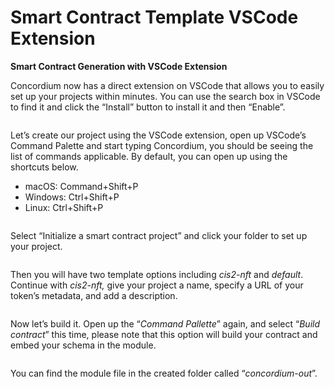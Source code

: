 # Smart Contract Template VSCode Extension

**Smart Contract Generation with VSCode Extension**

Concordium now has a direct extension on VSCode that allows you to easily set up your projects within minutes. You can use the search box in VSCode to find it and click the “Install” button to install it and then “Enable”.

<figure><img src="https://cdn-images-1.medium.com/max/1600/1*MIUX22Lcmd8oHzd7W49mjA.png" alt=""><figcaption></figcaption></figure>

Let’s create our project using the VSCode extension, open up VSCode’s Command Palette and start typing Concordium, you should be seeing the list of commands applicable. By default, you can open up using the shortcuts below.

* macOS: Command+Shift+P
* Windows: Ctrl+Shift+P
* Linux: Ctrl+Shift+P

<figure><img src="https://cdn-images-1.medium.com/max/1600/1*DqfByyG77Y_cnZ-1JUBxyA.png" alt=""><figcaption></figcaption></figure>

Select “Initialize a smart contract project” and click your folder to set up your project.&#x20;

<figure><img src="https://cdn-images-1.medium.com/max/1600/1*TyJBIRYucyNYkhzWjnIGgQ.png" alt=""><figcaption></figcaption></figure>

Then you will have two template options including _cis2-nft_ and _default_. Continue with _cis2-nft,_ give your project a name, specify a URL of your token’s metadata, and add a description.&#x20;

<figure><img src="https://cdn-images-1.medium.com/max/1600/1*cRiT9O-Tg9YRan6J3DX_dA.png" alt=""><figcaption></figcaption></figure>

Now let’s build it. Open up the “_Command Pallette_” again, and select “_Build contract_” this time, please note that this option will build your contract and embed your schema in the module.&#x20;

<figure><img src="https://cdn-images-1.medium.com/max/1600/1*Y1vvXrZlTCj0LShohLJKnw.png" alt=""><figcaption></figcaption></figure>

You can find the module file in the created folder called “_concordium-out_”.

<figure><img src="https://cdn-images-1.medium.com/max/1600/1*aU-WkWTpVWTp5Re5etP9kA.png" alt=""><figcaption></figcaption></figure>

